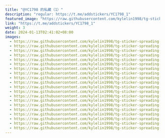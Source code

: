 ```yaml
---
title: "@YC1798 的私藏（1）"
description: "regular: https://t.me/addstickers/YC1798_1"
featured_image: "https://raw.githubusercontent.com/kylelin1998/tg-sticker-spreading-worldwide-images/main/img/b1841cd3-da96-40fb-a861-816508ba07be.jpg"
link: "https://t.me/addstickers/YC1798_1"
weight: 3
date: 2024-01-13T02:41:02+08:00
images:
  - https://raw.githubusercontent.com/kylelin1998/tg-sticker-spreading-worldwide-images/main/img/b1841cd3-da96-40fb-a861-816508ba07be.jpg
  - https://raw.githubusercontent.com/kylelin1998/tg-sticker-spreading-worldwide-images/main/img/f3c36af2-75c6-458c-8f84-1cd9645436bf.jpg
  - https://raw.githubusercontent.com/kylelin1998/tg-sticker-spreading-worldwide-images/main/img/ce7815c6-1969-42cd-8226-019563f360f5.jpg
  - https://raw.githubusercontent.com/kylelin1998/tg-sticker-spreading-worldwide-images/main/img/7271d686-7818-44fb-a141-905944d5f157.jpg
  - https://raw.githubusercontent.com/kylelin1998/tg-sticker-spreading-worldwide-images/main/img/e2acf7ad-c5e7-4fff-b3c5-7926fe19ce7e.jpg
  - https://raw.githubusercontent.com/kylelin1998/tg-sticker-spreading-worldwide-images/main/img/7c955c68-36d7-4a90-9c2c-2471dc95bc67.jpg
  - https://raw.githubusercontent.com/kylelin1998/tg-sticker-spreading-worldwide-images/main/img/b038365a-48be-45ab-b454-907dc537bb7d.jpg
  - https://raw.githubusercontent.com/kylelin1998/tg-sticker-spreading-worldwide-images/main/img/94b92cce-7e58-4969-8a30-1bf6dfc5de45.jpg
  - https://raw.githubusercontent.com/kylelin1998/tg-sticker-spreading-worldwide-images/main/img/94f2678d-9af4-4672-93d9-5d0486217155.jpg
  - https://raw.githubusercontent.com/kylelin1998/tg-sticker-spreading-worldwide-images/main/img/4f18a123-e575-4418-8b38-c79438fbce06.jpg
  - https://raw.githubusercontent.com/kylelin1998/tg-sticker-spreading-worldwide-images/main/img/65eef74d-de0b-478b-9d69-5094b4f61df9.jpg
  - https://raw.githubusercontent.com/kylelin1998/tg-sticker-spreading-worldwide-images/main/img/dc48cb47-35df-47f5-afe2-a60c2158d232.jpg
  - https://raw.githubusercontent.com/kylelin1998/tg-sticker-spreading-worldwide-images/main/img/46d98e6b-1f5b-4218-908f-b1d534903ab1.jpg
  - https://raw.githubusercontent.com/kylelin1998/tg-sticker-spreading-worldwide-images/main/img/5e5bd5d2-ca78-466d-ad0d-2f797906a615.jpg
  - https://raw.githubusercontent.com/kylelin1998/tg-sticker-spreading-worldwide-images/main/img/a8915aff-d2cf-4b6a-9990-6cbd1230a0fa.jpg
  - https://raw.githubusercontent.com/kylelin1998/tg-sticker-spreading-worldwide-images/main/img/8173e47d-f5b0-4300-a0f5-7dae5191eff6.jpg
  - https://raw.githubusercontent.com/kylelin1998/tg-sticker-spreading-worldwide-images/main/img/03d60189-6125-48b7-95f5-a580631aeca9.jpg
  - https://raw.githubusercontent.com/kylelin1998/tg-sticker-spreading-worldwide-images/main/img/9cfa2b03-388d-4344-add2-38d7a1120ad5.jpg
  - https://raw.githubusercontent.com/kylelin1998/tg-sticker-spreading-worldwide-images/main/img/828a51a8-38ee-4812-b5d2-ed3e8882b619.jpg
  - https://raw.githubusercontent.com/kylelin1998/tg-sticker-spreading-worldwide-images/main/img/7ce8f377-b393-4f7b-91a4-91866de78d5b.jpg
---
```

